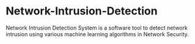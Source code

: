# Network-Intrusion-Detection
Network Intrusion Detection System is a software tool to detect network intrusion using various machine learning algorithms in Network Security. 
